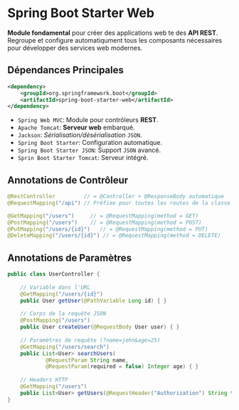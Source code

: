 # Spring Boot Starter Web
__Module fondamental__ pour créer des applications web te des __API REST__. Regroupe et configure automatiqument tous les composants nécessaires pour développer des services web modernes.

## Dépendances Principales
```xml
<dependency>
    <groupId>org.springframework.boot</groupId>
    <artifactId>spring-boot-starter-web</artifactId>
</dependency>
```

- `Spring Web MVC`: Module pour contrôleurs __REST__.
- `Apache Tomcat`: __Serveur web__ embarqué.
- `Jackson`: _Sérialisation/désérialisation_ `JSON`.
- `Spring Boot Starter`: Configuration automatique.
- `Spring Boot Starter JSON`: Support `JSON` avancé.
- `Sprin Boot Starter Tomcat`: Serveur intégré.

## Annotations de Contrôleur
```java
@RestController         // = @Controller + @ResponseBody automatique
@RequestMapping("/api") // Préfixe pour toutes les routes de la classe

@GetMapping("/users")     // = @RequestMapping(method = GET)
@PostMapping("/users")    // = @RequestMapping(method = POST)
@PutMapping("/users/{id}")   // = @RequestMapping(method = PUT)
@DeleteMapping("/users/{id}") // = @RequestMapping(method = DELETE)
```

## Annotations de Paramètres
```java
public class UserController {
    
    // Variable dans l'URL
    @GetMapping("/users/{id}")
    public User getUser(@PathVariable Long id) { }
    
    // Corps de la requête JSON
    @PostMapping("/users")
    public User createUser(@RequestBody User user) { }
    
    // Paramètres de requête (?name=john&age=25)
    @GetMapping("/users/search")
    public List<User> searchUsers(
            @RequestParam String name,
            @RequestParam(required = false) Integer age) { }
    
    // Headers HTTP
    @GetMapping("/users")
    public List<User> getUsers(@RequestHeader("Authorization") String token) { }
}
```
